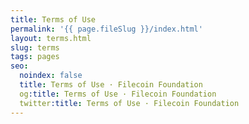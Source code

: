 ```yaml
---
title: Terms of Use
permalink: '{{ page.fileSlug }}/index.html'
layout: terms.html
slug: terms
tags: pages
seo:
  noindex: false
  title: Terms of Use · Filecoin Foundation
  og:title: Terms of Use · Filecoin Foundation
  twitter:title: Terms of Use · Filecoin Foundation
---
```



